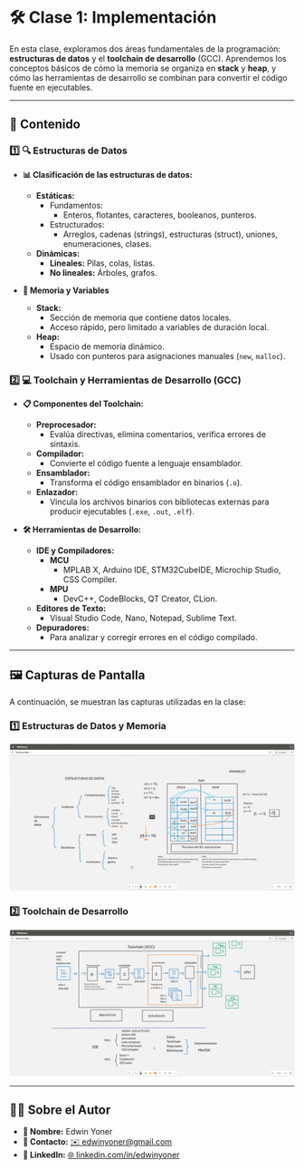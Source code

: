 # 🛠️ Clase 1: Implementación

En esta clase, exploramos dos áreas fundamentales de la programación: **estructuras de datos** y el **toolchain de desarrollo** (GCC). Aprendemos los conceptos básicos de cómo la memoria se organiza en **stack** y **heap**, y cómo las herramientas de desarrollo se combinan para convertir el código fuente en ejecutables.

---

## 📖 Contenido

### 1️⃣ **🔍 Estructuras de Datos**
- **📊 Clasificación de las estructuras de datos:**
    - **Estáticas:**
        - Fundamentos:
            - Enteros, flotantes, caracteres, booleanos, punteros.
        - Estructurados:
            - Arreglos, cadenas (strings), estructuras (struct), uniones, enumeraciones, clases.
    - **Dinámicas:**
        - **Lineales:** Pilas, colas, listas.
        - **No lineales:** Árboles, grafos.

- **📂 Memoria y Variables**
    - **Stack:**
        - Sección de memoria que contiene datos locales.
        - Acceso rápido, pero limitado a variables de duración local.
    - **Heap:**
        - Espacio de memoria dinámico.
        - Usado con punteros para asignaciones manuales (`new`, `malloc`).

### 2️⃣ **💻 Toolchain y Herramientas de Desarrollo (GCC)**
- **📋 Componentes del Toolchain:**
    - **Preprocesador:**
        - Evalúa directivas, elimina comentarios, verifica errores de sintaxis.
    - **Compilador:**
        - Convierte el código fuente a lenguaje ensamblador.
    - **Ensamblador:**
        - Transforma el código ensamblador en binarios (`.o`).
    - **Enlazador:**
        - Vincula los archivos binarios con bibliotecas externas para producir ejecutables (`.exe`, `.out`, `.elf`).

- **🛠️ Herramientas de Desarrollo:**
    - **IDE y Compiladores:**
      - **MCU**
          - MPLAB X, Arduino IDE, STM32CubeIDE, Microchip Studio, CSS Compiler.
      - **MPU**
          - DevC++, CodeBlocks, QT Creator, CLion.
    - **Editores de Texto:**
        - Visual Studio Code, Nano, Notepad, Sublime Text.
    - **Depuradores:**
        - Para analizar y corregir errores en el código compilado.

---

## 🖼️ Capturas de Pantalla

A continuación, se muestran las capturas utilizadas en la clase:

### 1️⃣ Estructuras de Datos y Memoria
![Estructuras de Datos](images/1.png)

### 2️⃣ Toolchain de Desarrollo
![Toolchain de Desarrollo](images/2.png)

---

## 👨‍💻 Sobre el Autor
- **👤 Nombre:** Edwin Yoner
- **📧 Contacto:** [✉️ edwinyoner@gmail.com](mailto:edwinyoner@gmail.com)
- **🔗 LinkedIn:** [🌐 linkedin.com/in/edwinyoner](https://www.linkedin.com/in/edwinyoner)